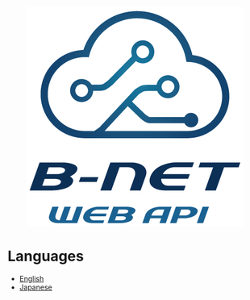<div align="center">
<img src=img/BNET-API-logo.png>
</div>

# Languages
* [English](en/)
* [Japanese](ja/)
